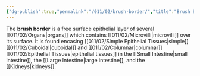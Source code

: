 ```yaml
---
{"dg-publish":true,"permalink":"/011/02/brush-border/","title":"Brush Border","tags":["BIOL422"]}
---
```


The **brush border** is a free surface epithelial layer of several [[011/02/Organs\|organs]] which contains [[011/02/Microvilli\|microvilli]] over its surface. It is found encasing [[011/02/Simple Epithelial Tissues\|simple]] [[011/02/Cuboidal\|cuboidal]] and [[011/02/Columnar\|columnar]] [[011/02/Epithelial Tissues\|epithelial tissues]] in the [[Small Intestine\|small intestine]], the [[Large Intestine\|large intestine]], and the [[Kidneys\|kidneys]].